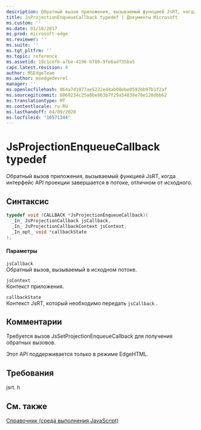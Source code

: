 ```yaml
---
description: Обратный вызов приложения, вызываемый функцией JsRT, когда интерфейс API проекции завершается в потоке, отличном от исходного.
title: JsProjectionEnqueueCallback typedef | Документы Microsoft
ms.custom: ''
ms.date: 01/18/2017
ms.prod: microsoft-edge
ms.reviewer: ''
ms.suite: ''
ms.tgt_pltfrm: ''
ms.topic: reference
ms.assetid: 19c1cefb-a7be-4196-b780-9fe6adf35ba5
caps.latest.revision: 4
author: MSEdgeTeam
ms.author: msedgedevrel
manager: ''
ms.openlocfilehash: 064a7d1077ae5222e44ab08ebe0592bb97b1f2af
ms.sourcegitcommit: 6860234c25a8be863b7f29a54838e78e120dbb62
ms.translationtype: MT
ms.contentlocale: ru-RU
ms.lasthandoff: 04/09/2020
ms.locfileid: "10571344"
---
```

# JsProjectionEnqueueCallback typedef
Обратный вызов приложения, вызываемый функцией JsRT, когда интерфейс API проекции завершается в потоке, отличном от исходного.  
  
## Синтаксис  
  
```cpp  
typedef void (CALLBACK *JsProjectionEnqueueCallback)(  
  _In_ JsProjectionCallback jsCallback,  
  _In_ JsProjectionCallbackContext jsContext,  
  _In_opt_ void *callbackState  
);  
```  
  
#### Параметры  
 `jsCallback`  
 Обратный вызов, вызываемый в исходном потоке.  
  
 `jsContext`  
 Контекст приложения.  
  
 `callbackState`  
 Контекст JsRT, который необходимо передать `jsCallback` .  
  
## Комментарии  
 Требуется вызов JsSetProjectionEnqueueCallback для получения обратных вызовов.  
  
 Этот API поддерживается только в режиме EdgeHTML.  
  
## Требования  
 jsrt. h  
  
## См. также  
 [Справочник (среда выполнения JavaScript)](../chakra-hosting/reference-javascript-runtime.md)